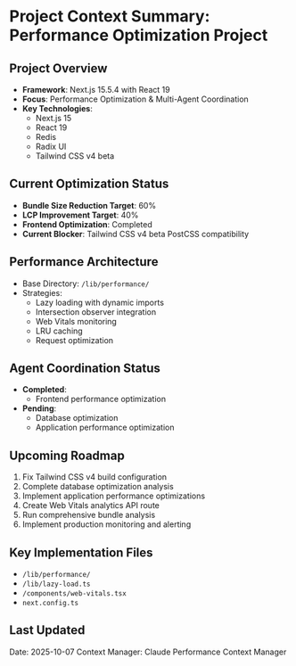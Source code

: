 # Project Context Summary: Performance Optimization Project

## Project Overview
- **Framework**: Next.js 15.5.4 with React 19
- **Focus**: Performance Optimization & Multi-Agent Coordination
- **Key Technologies**:
  - Next.js 15
  - React 19
  - Redis
  - Radix UI
  - Tailwind CSS v4 beta

## Current Optimization Status
- **Bundle Size Reduction Target**: 60%
- **LCP Improvement Target**: 40%
- **Frontend Optimization**: Completed
- **Current Blocker**: Tailwind CSS v4 beta PostCSS compatibility

## Performance Architecture
- Base Directory: `/lib/performance/`
- Strategies:
  - Lazy loading with dynamic imports
  - Intersection observer integration
  - Web Vitals monitoring
  - LRU caching
  - Request optimization

## Agent Coordination Status
- **Completed**:
  - Frontend performance optimization
- **Pending**:
  - Database optimization
  - Application performance optimization

## Upcoming Roadmap
1. Fix Tailwind CSS v4 build configuration
2. Complete database optimization analysis
3. Implement application performance optimizations
4. Create Web Vitals analytics API route
5. Run comprehensive bundle analysis
6. Implement production monitoring and alerting

## Key Implementation Files
- `/lib/performance/`
- `/lib/lazy-load.ts`
- `/components/web-vitals.tsx`
- `next.config.ts`

## Last Updated
Date: 2025-10-07
Context Manager: Claude Performance Context Manager